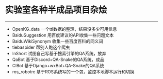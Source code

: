 # 实验室各种半成品项目杂烩

---

- OpenKG_data
    一个ttl数据的整理，结果没多少可用信息
- BaiduSuggestion
    用百度建议的API收集一些问题文本
- BaiduWikiSynonym
    收集一些百度百科的同义词
- tiebaspider
    帮别人跑这个爬虫
- InShort
    试图自己写基于搜索引擎的QA系统，放弃
- QaBot
    基于Discord+QA-Snake的QA系统，成品
- CIBot
    基于Django+wxBot+QA-Snake的QA系统
- ros_robotrc
    基于ROS系统写的一个包，监控本地脚本运行和切换